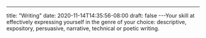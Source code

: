 ---
title: "Writing"
date: 2020-11-14T14:35:56-08:00
draft: false
---Your skill at effectively expressing yourself in the genre of your choice: descriptive, expository, persuasive, narrative, technical or poetic writing.

